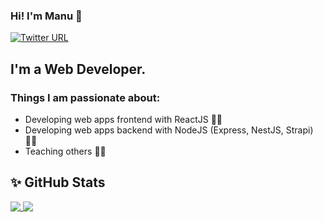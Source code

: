 ### Hi! I'm Manu 👋
[![Twitter URL](https://img.shields.io/twitter/url/https/twitter.com/bukotsunikki.svg?style=social&label=Follow%20%40YoanMPP)](https://twitter.com/yoanMPP)
## I'm a Web Developer.
### Things I am passionate about:
- Developing web apps frontend with ReactJS 👨‍💻
- Developing web apps backend with NodeJS (Express, NestJS, Strapi) 👨‍💻
- Teaching others 👨‍🏫

## ✨ GitHub Stats

<a href="https://github.com/manu2manu">
  <img align="top" src="https://github-readme-stats.vercel.app/api?username=manu2manu&hide_rank=false&show_icons=true&line_height=27&count_private=true&theme=react" />
</a>
<a href="https://github.com/manu2manu">
  <img align="top" src="https://github-readme-stats.vercel.app/api/top-langs/?username=manu2manu&hide=tex,html,css&count_private=true&theme=react" />
</a>


<!--
**manu2manu/manu2manu** is a ✨ _special_ ✨ repository because its `README.md` (this file) appears on your GitHub profile.

Here are some ideas to get you started:

- 🔭 I’m currently working on ...
- 🌱 I’m currently learning ...
- 👯 I’m looking to collaborate on ...
- 🤔 I’m looking for help with ...
- 💬 Ask me about ...
- 📫 How to reach me: ...
- 😄 Pronouns: ...
- ⚡ Fun fact: ...
-->
